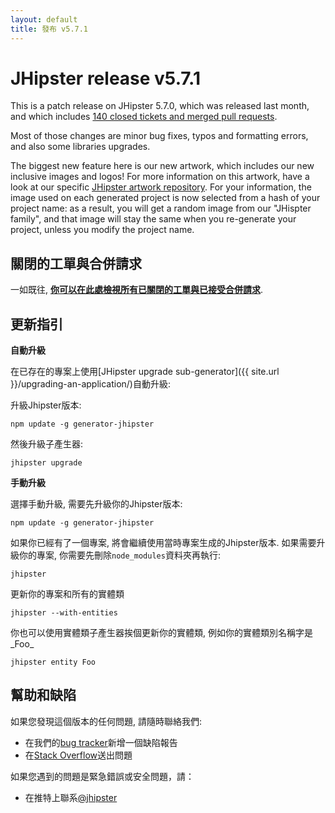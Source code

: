 ```yaml
---
layout: default
title: 發布 v5.7.1
---
```


JHipster release v5.7.1
==================

This is a patch release on JHipster 5.7.0, which was released last month, and which includes [140 closed tickets and merged pull requests](https://github.com/jhipster/generator-jhipster/issues?q=milestone%3A5.7.1+is%3Aclosed).

Most of those changes are minor bug fixes, typos and formatting errors, and also some libraries upgrades.

The biggest new feature here is our new artwork, which includes our new inclusive images and logos! For more information on this artwork, have a look at our specific [JHipster artwork repository](https://github.com/jhipster/jhipster-artwork). For your information, the image used on each generated project is now selected from a hash of your project name: as a result, you will get a random image from our "JHispter family", and that image will stay the same when you re-generate your project, unless you modify the project name.

關閉的工單與合併請求
------------
一如既往, __[你可以在此處檢視所有已關閉的工單與已接受合併請求](https://github.com/jhipster/generator-jhipster/issues?q=milestone%3A5.7.1+is%3Aclosed)__.

更新指引
------------

**自動升級**

在已存在的專案上使用[JHipster upgrade sub-generator]({{ site.url }}/upgrading-an-application/)自動升級:

升級Jhipster版本:

```
npm update -g generator-jhipster
```

然後升級子產生器:

```
jhipster upgrade
```

**手動升級**

選擇手動升級, 需要先升級你的Jhipster版本:

```
npm update -g generator-jhipster
```

如果你已經有了一個專案, 將會繼續使用當時專案生成的Jhipster版本.
如果需要升級你的專案, 你需要先刪除`node_modules`資料夾再執行:

```
jhipster
```

更新你的專案和所有的實體類

```
jhipster --with-entities
```

你也可以使用實體類子產生器挨個更新你的實體類, 例如你的實體類別名稱字是_Foo_

```
jhipster entity Foo
```

幫助和缺陷
--------------

如果您發現這個版本的任何問題, 請隨時聯絡我們:

- 在我們的[bug tracker](https://github.com/jhipster/generator-jhipster/issues?state=open)新增一個缺陷報告
- 在[Stack Overflow](http://stackoverflow.com/tags/jhipster/info)送出問題

如果您遇到的問題是緊急錯誤或安全問題，請：

- 在推特上聯系[@jhipster](https://twitter.com/jhipster)
